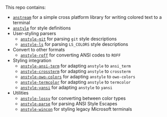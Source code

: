 This repo contains:
- [`anstream`](./crates/anstream) for a simple cross platform library for writing colored text to a terminal
- [`anstyle`](./crates/anstyle) for style definitions
- User-styling parsers
  - [`anstyle-git`](./crates/anstyle-git) for parsing `git` style descriptions
  - [`anstyle-ls`](./crates/anstyle-ls) for parsing `LS_COLORS` style descriptions
- Convert to other formats
  - [`anstyle-roff`](./crates/anstyle-roff) for converting ANSI codes to `ROFF`
- Styling integration
  - [`anstyle-ansi-term`](./crates/anstyle-ansi-term) for adapting `anstyle` to `ansi_term`
  - [`anstyle-crossterm`](./crates/anstyle-crossterm) for adapting `anstyle` to `crossterm`
  - [`anstyle-owo-colors`](./crates/anstyle-owo-colors) for adapting `anstyle` to `owo-colors`
  - [`anstyle-termcolor`](./crates/anstyle-termcolor) for adapting `anstyle` to `termcolor`
  - [`anstyle-yansi`](./crates/anstyle-yansi) for adapting `anstyle` to `yansi`
- Utilities
  - [`anstyle-lossy`](./crates/anstyle-lossy) for converting between color types
  - [`anstyle-parse`](./crates/anstyle-parse) for parsing ANSI Style Escapes
  - [`anstyle-wincon`](./crates/anstyle-wincon) for styling legacy Microsoft terminals
